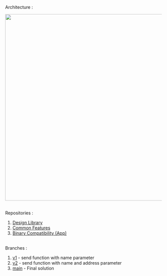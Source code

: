 Architecture :

<img src="https://github.com/user-attachments/assets/00bc184c-ec77-4311-85f3-85a8b9b68fb8" width="600"/><br><br>

Repositories :
1. [Design Library](https://github.com/franzandel/DesignLibrary)
2. [Common Features](https://github.com/franzandel/CommonFeatures)
3. [Binary Compatibility (App)](https://github.com/franzandel/BinaryCompatibility)<br><br>


Branches :
1. [v1](https://github.com/franzandel/DesignLibrary/tree/v1) - send function with name parameter
2. [v2](https://github.com/franzandel/DesignLibrary/tree/v2) - send function with name and address parameter
3. [main](https://github.com/franzandel/DesignLibrary/tree/main) - Final solution
